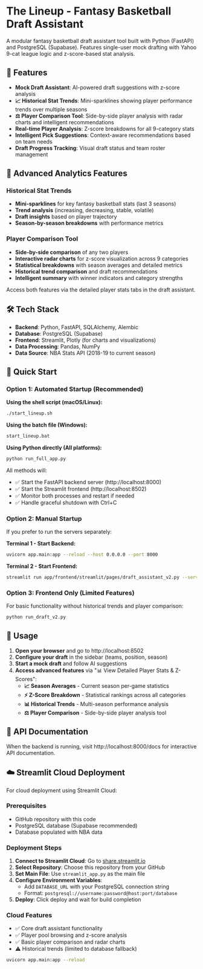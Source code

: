 # The Lineup - Fantasy Basketball Draft Assistant

A modular fantasy basketball draft assistant tool built with Python (FastAPI) and PostgreSQL (Supabase). Features single-user mock drafting with Yahoo 9-cat league logic and z-score-based stat analysis.

## 🚀 Features

- **Mock Draft Assistant**: AI-powered draft suggestions with z-score analysis
- **📈 Historical Stat Trends**: Mini-sparklines showing player performance trends over multiple seasons
- **⚖️ Player Comparison Tool**: Side-by-side player analysis with radar charts and intelligent recommendations
- **Real-time Player Analysis**: Z-score breakdowns for all 9-category stats
- **Intelligent Pick Suggestions**: Context-aware recommendations based on team needs
- **Draft Progress Tracking**: Visual draft status and team roster management

## 🏀 Advanced Analytics Features

### Historical Stat Trends
- **Mini-sparklines** for key fantasy basketball stats (last 3 seasons)
- **Trend analysis** (increasing, decreasing, stable, volatile)
- **Draft insights** based on player trajectory
- **Season-by-season breakdowns** with performance metrics

### Player Comparison Tool
- **Side-by-side comparison** of any two players
- **Interactive radar charts** for z-score visualization across 9 categories
- **Statistical breakdowns** with season averages and detailed metrics
- **Historical trend comparison** and draft recommendations
- **Intelligent summary** with winner indicators and category strengths

Access both features via the detailed player stats tabs in the draft assistant.

## 🛠️ Tech Stack

- **Backend**: Python, FastAPI, SQLAlchemy, Alembic
- **Database**: PostgreSQL (Supabase)
- **Frontend**: Streamlit, Plotly (for charts and visualizations)
- **Data Processing**: Pandas, NumPy
- **Data Source**: NBA Stats API (2018-19 to current season)

## 🚀 Quick Start

### Option 1: Automated Startup (Recommended)

**Using the shell script (macOS/Linux):**
```bash
./start_lineup.sh
```

**Using the batch file (Windows):**
```cmd
start_lineup.bat
```

**Using Python directly (All platforms):**
```bash
python run_full_app.py
```

All methods will:
- ✅ Start the FastAPI backend server (http://localhost:8000)
- ✅ Start the Streamlit frontend (http://localhost:8502)
- ✅ Monitor both processes and restart if needed
- ✅ Handle graceful shutdown with Ctrl+C

### Option 2: Manual Startup

If you prefer to run the servers separately:

**Terminal 1 - Start Backend:**
```bash
uvicorn app.main:app --reload --host 0.0.0.0 --port 8000
```

**Terminal 2 - Start Frontend:**
```bash
streamlit run app/frontend/streamlit/pages/draft_assistant_v2.py --server.port 8502
```

### Option 3: Frontend Only (Limited Features)

For basic functionality without historical trends and player comparison:
```bash
python run_draft_v2.py
```

## 📱 Usage

1. **Open your browser** and go to http://localhost:8502
2. **Configure your draft** in the sidebar (teams, position, season)
3. **Start a mock draft** and follow AI suggestions
4. **Access advanced features** via "📊 View Detailed Player Stats & Z-Scores":
   - **📈 Season Averages** - Current season per-game statistics
   - **⚡ Z-Score Breakdown** - Statistical rankings across all categories
   - **📊 Historical Trends** - Multi-season performance analysis
   - **⚖️ Player Comparison** - Side-by-side player analysis tool

## 🔧 API Documentation

When the backend is running, visit http://localhost:8000/docs for interactive API documentation.

## ☁️ Streamlit Cloud Deployment

For cloud deployment using Streamlit Cloud:

### Prerequisites
- GitHub repository with this code
- PostgreSQL database (Supabase recommended)
- Database populated with NBA data

### Deployment Steps
1. **Connect to Streamlit Cloud**: Go to [share.streamlit.io](https://share.streamlit.io)
2. **Select Repository**: Choose this repository from your GitHub
3. **Set Main File**: Use `streamlit_app.py` as the main file
4. **Configure Environment Variables**:
   - Add `DATABASE_URL` with your PostgreSQL connection string
   - Format: `postgresql://username:password@host:port/database`
5. **Deploy**: Click deploy and wait for build completion

### Cloud Features
- ✅ Core draft assistant functionality
- ✅ Player pool browsing and z-score analysis  
- ✅ Basic player comparison and radar charts
- ⚠️ Historical trends (limited to database fallback)

```bash
uvicorn app.main:app --reload
